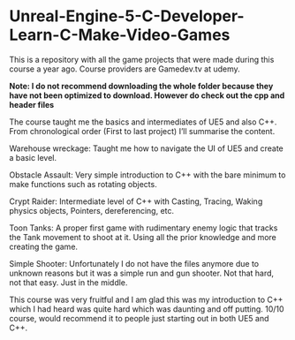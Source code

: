 # Unreal-Engine-5-C-Developer-Learn-C-Make-Video-Games
This is a repository with all the game projects that were made during this course a year ago. Course providers are Gamedev.tv at udemy.

**Note: I do not recommend downloading the whole folder because they have not been optimized to download. However do check out the cpp and header files**

The course taught me the basics and intermediates of UE5 and also C++. From chronological order (First to last project) I’ll summarise the content.

Warehouse wreckage: Taught me how to  navigate the UI of UE5 and create a basic level.

Obstacle Assault: Very simple introduction to C++ with the bare minimum to make functions such as rotating objects.

Crypt Raider: Intermediate level of C++ with Casting, Tracing, Waking physics objects, Pointers, dereferencing, etc.

Toon Tanks: A proper first game with rudimentary enemy logic that tracks the Tank movement to shoot at it. Using all the prior knowledge and more creating the game.

Simple Shooter: Unfortunately I do not have the files anymore due to unknown reasons but it was a simple run and gun shooter. Not that hard, not that easy. Just in the middle.

This course was very fruitful and I am glad this was my introduction to C++ which I had heard was quite hard which was daunting and off putting. 10/10 course, would recommend it to people just starting out in both UE5 and C++.
